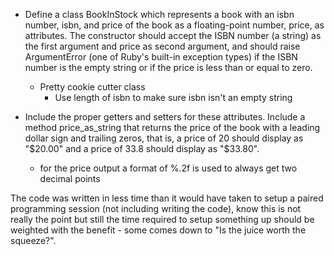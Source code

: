 * Define a class BookInStock which represents a book with an isbn number, isbn, and price of the book as a floating-point number, price, as attributes. The constructor should accept the ISBN number (a string) as the first argument and price as second argument, and should raise ArgumentError (one of Ruby's built-in exception types) if the ISBN number is the empty string or if the price is less than or equal to zero.
  * Pretty cookie cutter class
    * Use length of isbn to make sure isbn isn't an empty string

* Include the proper getters and setters for these attributes. Include a method price_as_string that returns the price of the book with a leading dollar sign and trailing zeros, that is, a price of 20 should display as "$20.00" and a price of 33.8 should display as "$33.80".
  * for the price output a format of %.2f is used to always get two decimal points

The code was written in less time than it would have taken to setup a paired programming session (not including writing the code), know this is not really the point but still the time required to setup something up should be weighted with the benefit - some comes down to  "Is the juice worth the squeeze?".
